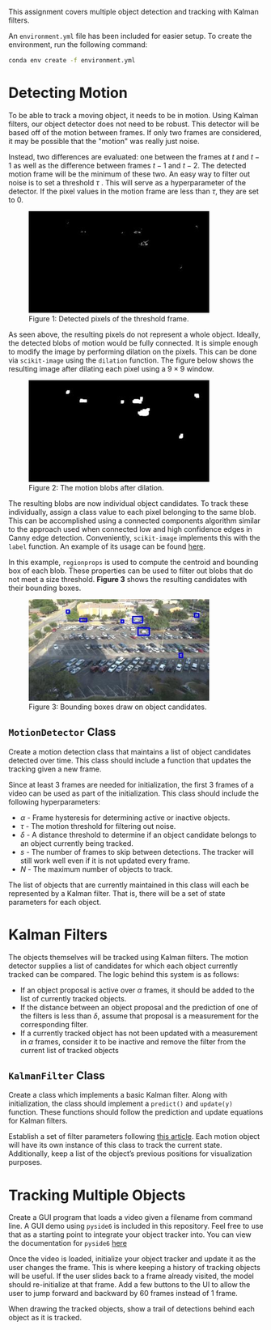 This assignment covers multiple object detection and tracking with Kalman filters.

An `environment.yml` file has been included for easier setup. To create the environment, run the following command:
```bash
conda env create -f environment.yml
```

# Detecting Motion

To be able to track a moving object, it needs to be in motion. Using Kalman filters, our object detector does not need to be robust. This detector will be based off of the motion between frames. If only two frames are considered, it may be possible that the "motion" was really just noise.

Instead, two differences are evaluated: one between the frames at $t$ and $t − 1$ as well as the difference between frames $t − 1$ and $t − 2$. The detected motion frame will be the minimum of these two. An easy way to filter out noise is to set a threshold $\tau$ . This will serve as a hyperparameter of the detector. If the pixel values in the motion frame are less than $\tau$, they are set to 0.

<figure>
  <img src="figures/thresh_frame.jpg" alt="Threshold image"/>
  <figcaption>Figure 1: Detected pixels of the threshold frame.</figcaption>
</figure>

As seen above, the resulting pixels do not represent a whole object. Ideally, the detected blobs of motion would be fully connected. It is simple enough to modify the image by performing dilation on the pixels. This can be done via `scikit-image` using the `dilation` function. The figure below shows the resulting image after dilating each pixel using a $9 \times 9$ window.

<figure>
  <img src="figures/dilated_frame.jpg" alt="Dilated image"/>
  <figcaption>Figure 2: The motion blobs after dilation.</figcaption>
</figure>

The resulting blobs are now individual object candidates. To track these individually, assign a class value to each pixel belonging to the same blob. This can be accomplished using a connected components algorithm similar to the approach used when connected low and high confidence edges in Canny edge detection. Conveniently, `scikit-image` implements this with the `label` function. An example of its usage can be found [here](https://scikit-image.org/docs/dev/auto_examples/segmentation/plot_regionprops.html).

In this example, `regionprops` is used to compute the centroid and bounding box of each blob. These properties can be used to filter out blobs that do not meet a size threshold. **Figure 3** shows the resulting candidates with their bounding boxes.

<figure>
  <img src="figures/bbox_color.jpg" alt="Bounding boxes visualized."/>
  <figcaption>Figure 3: Bounding boxes draw on object candidates.</figcaption>
</figure>

## `MotionDetector` Class

Create a motion detection class that maintains a list of object candidates detected over time. This class should include a function that updates the tracking given a new frame.

Since at least 3 frames are needed for initialization, the first 3 frames of a video can be used as part of the initialization. This class should include the following hyperparameters:
- $\alpha$ - Frame hysteresis for determining active or inactive objects.
- $\tau$ - The motion threshold for filtering out noise.
- $\delta$ - A distance threshold to determine if an object candidate belongs to an object currently being tracked.
- $s$ - The number of frames to skip between detections. The tracker will still work well even if it is not updated every frame.
- $N$ - The maximum number of objects to track.

The list of objects that are currently maintained in this class will each be represented by a Kalman filter. That is, there will be a set of state parameters for each object.

# Kalman Filters

The objects themselves will be tracked using Kalman filters. The motion detector supplies a list of candidates for which each object currently tracked can be compared. The logic behind this system is as follows:
- If an object proposal is active over $\alpha$ frames, it should be added to the list of currently tracked objects.
- If the distance between an object proposal and the prediction of one of the filters is less than $\delta$, assume that proposal is a measurement for the corresponding filter.
- If a currently tracked object has not been updated with a measurement in $\alpha$ frames, consider it to be inactive and remove the filter from the current list of tracked objects

## `KalmanFilter` Class

Create a class which implements a basic Kalman filter. Along with initialization, the class should implement a `predict()` and `update(y)` function. These functions should follow the prediction and update equations for Kalman filters.

Establish a set of filter parameters following [this article](https://ajdillhoff.github.io/notes/tracking/). Each motion object will have its own instance of this class to track the current state. Additionally, keep a list of the object’s previous positions for visualization purposes.

# Tracking Multiple Objects

Create a GUI program that loads a video given a filename from command line. A GUI demo using `pyside6` is included in this repository. Feel free to use that as a starting point to integrate your object tracker into. You can view the documentation for `pyside6` [here](https://doc.qt.io/qtforpython-6/)

Once the video is loaded, initialize your object tracker and update it as the user changes the frame. This is where keeping a history of tracking objects will be useful. If the user slides back to a frame already visited, the model should re-initialize at that frame. Add a few buttons to the UI to allow the user to jump forward and backward by 60 frames instead of 1 frame.

When drawing the tracked objects, show a trail of detections behind each object as it is tracked.

